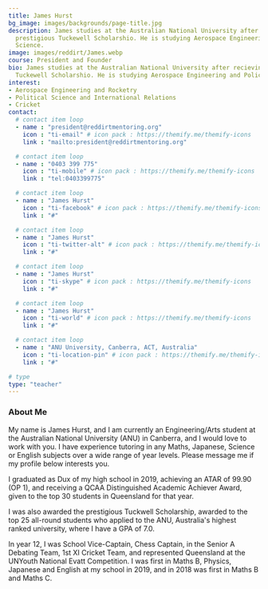 ```yaml
---
title: James Hurst
bg_image: images/backgrounds/page-title.jpg
description: James studies at the Australian National University after recieving a
  prestigious Tuckewell Scholarshio. He is studying Aerospace Engineering and Policitical
  Science.
image: images/reddirt/James.webp
course: President and Founder
bio: James studies at the Australian National University after recieving a prestigious
  Tuckewell Scholarshio. He is studying Aerospace Engineering and Policitical Science.
interest:
- Aerospace Engineering and Rocketry
- Political Science and International Relations
- Cricket
contact:
  # contact item loop
  - name : "president@reddirtmentoring.org"
    icon : "ti-email" # icon pack : https://themify.me/themify-icons
    link : "mailto:president@reddirtmentoring.org"

  # contact item loop
  - name : "0403 399 775"
    icon : "ti-mobile" # icon pack : https://themify.me/themify-icons
    link : "tel:0403399775"

  # contact item loop
  - name : "James Hurst"
    icon : "ti-facebook" # icon pack : https://themify.me/themify-icons
    link : "#"

  # contact item loop
  - name : "James Hurst"
    icon : "ti-twitter-alt" # icon pack : https://themify.me/themify-icons
    link : "#"

  # contact item loop
  - name : "James Hurst"
    icon : "ti-skype" # icon pack : https://themify.me/themify-icons
    link : "#"

  # contact item loop
  - name : "James Hurst"
    icon : "ti-world" # icon pack : https://themify.me/themify-icons
    link : "#"

  # contact item loop
  - name : "ANU University, Canberra, ACT, Australia"
    icon : "ti-location-pin" # icon pack : https://themify.me/themify-icons
    link : "#"

# type
type: "teacher"
---
```

### About Me

My name is James Hurst, and I am currently an Engineering/Arts student at the Australian National University (ANU) in Canberra, and I would love to work with you. I have experience tutoring in any Maths, Japanese, Science or English subjects over a wide range of year levels. Please message me if my profile below interests you.

I graduated as Dux of my high school in 2019, achieving an ATAR of 99.90 (OP 1), and receiving a QCAA Distinguished Academic Achiever Award, given to the top 30 students in Queensland for that year.

I was also awarded the prestigious Tuckwell Scholarship, awarded to the top 25 all-round students who applied to the ANU, Australia's highest ranked university, where I have a GPA of 7.0.

In year 12, I was School Vice-Captain, Chess Captain, in the Senior A Debating Team, 1st XI Cricket Team, and represented Queensland at the UNYouth National Evatt Competition. I was first in Maths B, Physics, Japanese and English at my school in 2019, and in 2018 was first in Maths B and Maths C.
